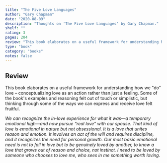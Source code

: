 ```yaml
---
title: "The Five Love Languages"
author: "Gary Chapman"
date: "2020-08-09"
description: "Thoughts on 'The Five Love Languages' by Gary Chapman."
shelf: ""
rating: 3
pages: 204
review: "This book elaborates on a useful framework for understanding how we 'do' love – conceptualizing love as an action rather than just a feeling. Some of the book's examples and reasoning felt out of touch or simplistic, but thinking through some of the ways we can express and receive love felt fruitful.<br/><br/><i>We can recognize the in-love experience for what it was—a temporary emotional high—and now pursue 'real love' with our spouse. That kind of love is emotional in nature but not obsessional. It is a love that unites reason and emotion. It involves an act of the will and requires discipline, and it recognizes the need for personal growth. Our most basic emotional need is not to fall in love but to be genuinely loved by another, to know a love that grows out of reason and choice, not instinct. I need to be loved by someone who chooses to love me, who sees in me something worth loving.</i>"
type: "book"
category: "books"
notes: false
---
```


## Review

This book elaborates on a useful framework for understanding how we "do" love – conceptualizing love as an action rather than just a feeling. Some of the book's examples and reasoning felt out of touch or simplistic, but thinking through some of the ways we can express and receive love felt fruitful.

_We can recognize the in-love experience for what it was—a temporary emotional high—and now pursue “real love” with our spouse. That kind of love is emotional in nature but not obsessional. It is a love that unites reason and emotion. It involves an act of the will and requires discipline, and it recognizes the need for personal growth. Our most basic emotional need is not to fall in love but to be genuinely loved by another, to know a love that grows out of reason and choice, not instinct. I need to be loved by someone who chooses to love me, who sees in me something worth loving._
